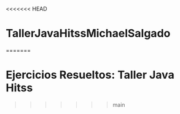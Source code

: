 <<<<<<< HEAD
# TallerJavaHitssMichaelSalgado
=======
# Ejercicios Resueltos: Taller Java Hitss
>>>>>>> main
